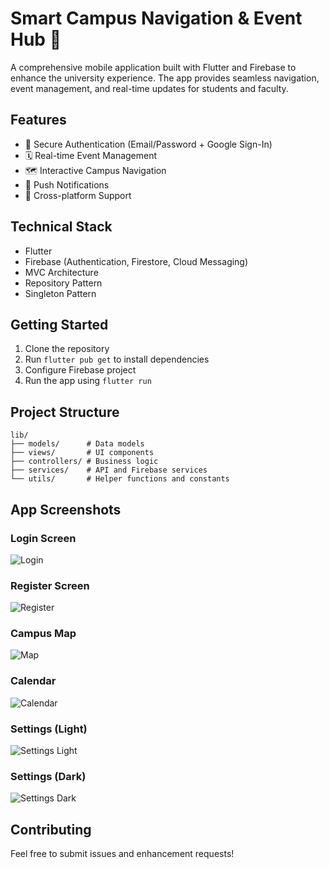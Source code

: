 # Smart Campus Navigation & Event Hub 🏫

A comprehensive mobile application built with Flutter and Firebase to enhance the university experience. The app provides seamless navigation, event management, and real-time updates for students and faculty.

## Features
- 🔐 Secure Authentication (Email/Password + Google Sign-In)
- 🗓️ Real-time Event Management
- 🗺️ Interactive Campus Navigation
- 🔔 Push Notifications
- 📱 Cross-platform Support

## Technical Stack
- Flutter
- Firebase (Authentication, Firestore, Cloud Messaging)
- MVC Architecture
- Repository Pattern
- Singleton Pattern

## Getting Started
1. Clone the repository
2. Run `flutter pub get` to install dependencies
3. Configure Firebase project
4. Run the app using `flutter run`

## Project Structure
```
lib/
├── models/      # Data models
├── views/       # UI components
├── controllers/ # Business logic
├── services/    # API and Firebase services
└── utils/       # Helper functions and constants
```
## App Screenshots

### Login Screen
![Login](screenshots/login.png)

### Register Screen
![Register](screenshots/register.png)

### Campus Map
![Map](screenshots/map.png)

### Calendar
![Calendar](screenshots/calendar.png)

### Settings (Light)
![Settings Light](screenshots/settings_light.png)

### Settings (Dark)
![Settings Dark](screenshots/settings_dark.png)

## Contributing
Feel free to submit issues and enhancement requests!
